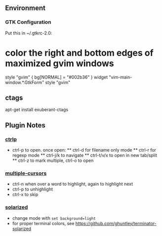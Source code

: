 ## Environment

### GTK Configuration

Put this in ~/.gtkrc-2.0:

  # color the right and bottom edges of maximized gvim windows
  style "gvim" {
      bg[NORMAL] = "#002b36"
  }
  widget "vim-main-window.*.GtkForm" style "gvim"

## ctags

apt-get install exuberant-ctags

## Plugin Notes

### [ctrlp](https://github.com/kien/ctrlp.vim)

* ctrl-p to open. once open:
** ctrl-d for filename only mode
** ctrl-r for regexp mode
** ctrl-j/k to navigate
** ctrl-t/v/x to open in new tab/split
** ctrl-z to mark multiple, ctrl-o to open

### [multiple-cursors](https://github.com/terryma/vim-multiple-cursors.git)
* ctrl-n when over a word to highlight, again to highlight next
* ctrl-p to unhighlight
* ctrl-x to skip

### [solarized](https://github.com/altercation/vim-colors-solarized)
* change mode with `set background=light`
* for proper terminal colors, see https://github.com/ghuntley/terminator-solarized


